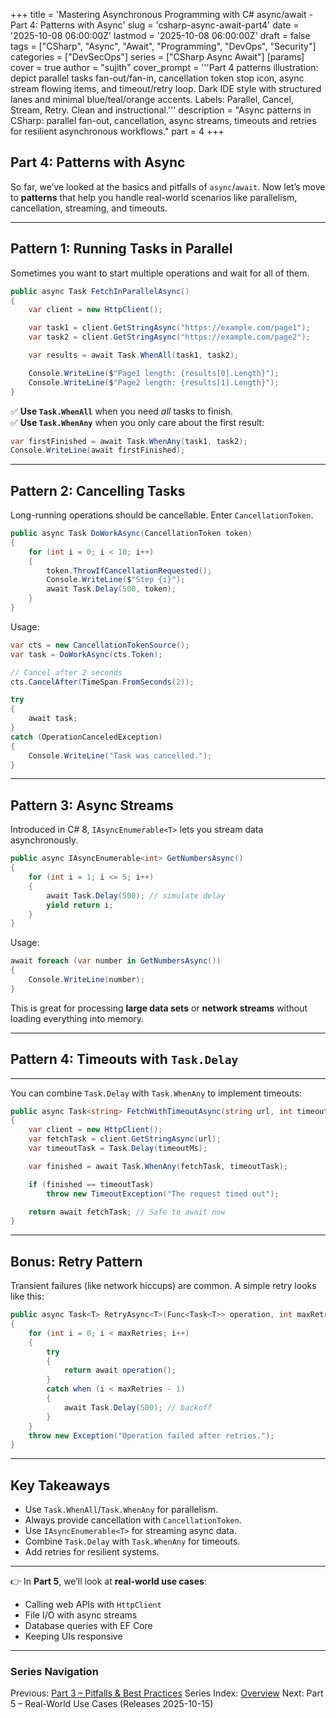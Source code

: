 +++
title = 'Mastering Asynchronous Programming with C# async/await - Part 4: Patterns with Async'
slug = 'csharp-async-await-part4'
date = '2025-10-08 06:00:00Z'
lastmod = '2025-10-08 06:00:00Z'
draft = false
tags = ["CSharp", "Async", "Await", "Programming", "DevOps", "Security"]
categories = ["DevSecOps"]
series = ["CSharp Async Await"]
[params]
    cover = true
    author = "sujith"
    cover_prompt = '''Part 4 patterns illustration: depict parallel tasks fan-out/fan-in, cancellation token stop icon, async stream flowing items, and timeout/retry loop.
Dark IDE style with structured lanes and minimal blue/teal/orange accents. Labels: Parallel, Cancel, Stream, Retry. Clean and instructional.'''
description = "Async patterns in CSharp: parallel fan-out, cancellation, async streams, timeouts and retries for resilient asynchronous workflows."
part = 4
+++

## Part 4: Patterns with Async

So far, we’ve looked at the basics and pitfalls of `async`/`await`. Now let’s move to **patterns** that help you handle real-world scenarios like parallelism, cancellation, streaming, and timeouts.

---

## Pattern 1: Running Tasks in Parallel

Sometimes you want to start multiple operations and wait for all of them.

```csharp
public async Task FetchInParallelAsync()
{
    var client = new HttpClient();

    var task1 = client.GetStringAsync("https://example.com/page1");
    var task2 = client.GetStringAsync("https://example.com/page2");

    var results = await Task.WhenAll(task1, task2);

    Console.WriteLine($"Page1 length: {results[0].Length}");
    Console.WriteLine($"Page2 length: {results[1].Length}");
}
```

✅ **Use `Task.WhenAll`** when you need *all* tasks to finish.  
✅ **Use `Task.WhenAny`** when you only care about the first result:

```csharp
var firstFinished = await Task.WhenAny(task1, task2);
Console.WriteLine(await firstFinished);
```

---

## Pattern 2: Cancelling Tasks

Long-running operations should be cancellable. Enter `CancellationToken`.

```csharp
public async Task DoWorkAsync(CancellationToken token)
{
    for (int i = 0; i < 10; i++)
    {
        token.ThrowIfCancellationRequested();
        Console.WriteLine($"Step {i}");
        await Task.Delay(500, token);
    }
}
```

Usage:

```csharp
var cts = new CancellationTokenSource();
var task = DoWorkAsync(cts.Token);

// Cancel after 2 seconds
cts.CancelAfter(TimeSpan.FromSeconds(2));

try
{
    await task;
}
catch (OperationCanceledException)
{
    Console.WriteLine("Task was cancelled.");
}
```

---

## Pattern 3: Async Streams

Introduced in C# 8, `IAsyncEnumerable<T>` lets you stream data asynchronously.

```csharp
public async IAsyncEnumerable<int> GetNumbersAsync()
{
    for (int i = 1; i <= 5; i++)
    {
        await Task.Delay(500); // simulate delay
        yield return i;
    }
}
```

Usage:

```csharp
await foreach (var number in GetNumbersAsync())
{
    Console.WriteLine(number);
}
```

This is great for processing **large data sets** or **network streams** without loading everything into memory.

---

## Pattern 4: Timeouts with `Task.Delay`

---

You can combine `Task.Delay` with `Task.WhenAny` to implement timeouts:

```csharp
public async Task<string> FetchWithTimeoutAsync(string url, int timeoutMs)
{
    var client = new HttpClient();
    var fetchTask = client.GetStringAsync(url);
    var timeoutTask = Task.Delay(timeoutMs);

    var finished = await Task.WhenAny(fetchTask, timeoutTask);

    if (finished == timeoutTask)
        throw new TimeoutException("The request timed out");

    return await fetchTask; // Safe to await now
}
```

---

## Bonus: Retry Pattern

Transient failures (like network hiccups) are common. A simple retry looks like this:

```csharp
public async Task<T> RetryAsync<T>(Func<Task<T>> operation, int maxRetries = 3)
{
    for (int i = 0; i < maxRetries; i++)
    {
        try
        {
            return await operation();
        }
        catch when (i < maxRetries - 1)
        {
            await Task.Delay(500); // backoff
        }
    }
    throw new Exception("Operation failed after retries.");
}
```

---

## Key Takeaways

- Use `Task.WhenAll`/`Task.WhenAny` for parallelism.  
- Always provide cancellation with `CancellationToken`.  
- Use `IAsyncEnumerable<T>` for streaming async data.  
- Combine `Task.Delay` with `Task.WhenAny` for timeouts.  
- Add retries for resilient systems.  

---

👉 In **Part 5**, we’ll look at **real-world use cases**:  

- Calling web APIs with `HttpClient`  
- File I/O with async streams  
- Database queries with EF Core  
- Keeping UIs responsive  

---

### Series Navigation

Previous: [Part 3 – Pitfalls & Best Practices](/posts/2025/10/csharp-async-await-part3/)
Series Index: [Overview](/posts/2025/09/csharp-async-await/)
Next: Part 5 – Real-World Use Cases (Releases 2025-10-15)